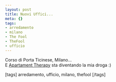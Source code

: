 ```yaml
--- 
layout: post
title: Nuovi Uffici...
meta: {}
tags: 
- arredamento
- milano
- The Fool
- TheFool
- ufficio
---
```

Corso di Porta Ticinese, Milano...  
E [Apartament Therapy](http://www.apartmenttherapy.com/) sta diventando la mia droga :)  
  
[tags] arredamento, ufficio, milano, thefool [/tags] 
